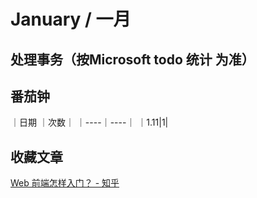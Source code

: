 # January / 一月
## 处理事务（按Microsoft todo 统计 为准）

## 番茄钟 

｜日期 ｜次数｜
｜----｜----｜
｜1.11|1|

## 收藏文章
[Web 前端怎样入门？ - 知乎](https://www.zhihu.com/question/32314049/answer/100898227)